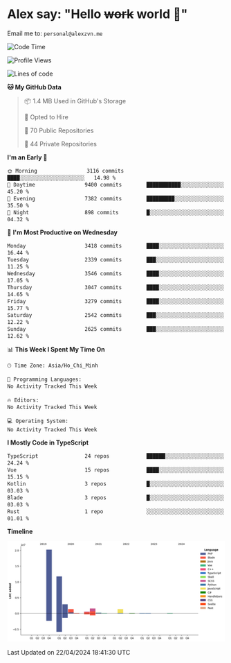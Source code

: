 # Alex say: "Hello ~~work~~ world 🐾"
Email me to: `personal@alexzvn.me`

<!--START_SECTION:waka-->
![Code Time](http://img.shields.io/badge/Code%20Time-1%2C066%20hrs%2055%20mins-blue)

![Profile Views](http://img.shields.io/badge/Profile%20Views-1-blue)

![Lines of code](https://img.shields.io/badge/From%20Hello%20World%20I%27ve%20Written-40.3%20million%20lines%20of%20code-blue)

**🐱 My GitHub Data** 

> 📦 1.4 MB Used in GitHub's Storage 
 > 
> 💼 Opted to Hire
 > 
> 📜 70 Public Repositories 
 > 
> 🔑 44 Private Repositories 
 > 
**I'm an Early 🐤** 

```text
🌞 Morning                3116 commits        ████░░░░░░░░░░░░░░░░░░░░░   14.98 % 
🌆 Daytime                9400 commits        ███████████░░░░░░░░░░░░░░   45.20 % 
🌃 Evening                7382 commits        █████████░░░░░░░░░░░░░░░░   35.50 % 
🌙 Night                  898 commits         █░░░░░░░░░░░░░░░░░░░░░░░░   04.32 % 
```
📅 **I'm Most Productive on Wednesday** 

```text
Monday                   3418 commits        ████░░░░░░░░░░░░░░░░░░░░░   16.44 % 
Tuesday                  2339 commits        ███░░░░░░░░░░░░░░░░░░░░░░   11.25 % 
Wednesday                3546 commits        ████░░░░░░░░░░░░░░░░░░░░░   17.05 % 
Thursday                 3047 commits        ████░░░░░░░░░░░░░░░░░░░░░   14.65 % 
Friday                   3279 commits        ████░░░░░░░░░░░░░░░░░░░░░   15.77 % 
Saturday                 2542 commits        ███░░░░░░░░░░░░░░░░░░░░░░   12.22 % 
Sunday                   2625 commits        ███░░░░░░░░░░░░░░░░░░░░░░   12.62 % 
```


📊 **This Week I Spent My Time On** 

```text
🕑︎ Time Zone: Asia/Ho_Chi_Minh

💬 Programming Languages: 
No Activity Tracked This Week

🔥 Editors: 
No Activity Tracked This Week

💻 Operating System: 
No Activity Tracked This Week
```

**I Mostly Code in TypeScript** 

```text
TypeScript               24 repos            ██████░░░░░░░░░░░░░░░░░░░   24.24 % 
Vue                      15 repos            ████░░░░░░░░░░░░░░░░░░░░░   15.15 % 
Kotlin                   3 repos             █░░░░░░░░░░░░░░░░░░░░░░░░   03.03 % 
Blade                    3 repos             █░░░░░░░░░░░░░░░░░░░░░░░░   03.03 % 
Rust                     1 repo              ░░░░░░░░░░░░░░░░░░░░░░░░░   01.01 % 
```



**Timeline**

![Lines of Code chart](https://raw.githubusercontent.com/alexzvn/alexzvn/main/assets/bar_graph.png)


 Last Updated on 22/04/2024 18:41:30 UTC
<!--END_SECTION:waka-->
